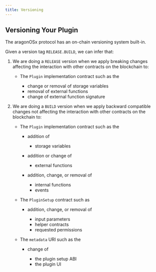 ```yaml
---
title: Versioning
---
```


## Versioning Your Plugin

The aragonOSx protocol has an on-chain versioning system built-in.

Given a version tag `RELEASE.BUILD`, we can infer that:

1.  We are doing a `RELEASE` version when we apply breaking changes affecting the interaction with other contracts on the blockchain to:

    - The `Plugin` implementation contract such as the

      - change or removal of storage variables
      - removal of external functions
      - change of external function signature

2.  We are doing a `BUILD` version when we apply backward compatible changes not affecting the interaction with other contracts on the blockchain to:

    - The `Plugin` implementation contract such as the

      - addition of

        - storage variables

      - addition or change of

        - external functions

      - addition, change, or removal of

        - internal functions
        - events

    - The `PluginSetup` contract such as

      - addition, change, or removal of

        - input parameters
        - helper contracts
        - requested permissions

    - The `metadata` URI such as the

      - change of

        - the plugin setup ABI
        - the plugin UI
